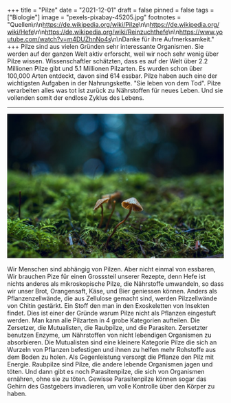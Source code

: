 +++
title = "Pilze"
date = "2021-12-01"
draft = false
pinned = false
tags = ["Biologie"]
image = "pexels-pixabay-45205.jpg"
footnotes = "Quellen\n\n<https://de.wikipedia.org/wiki/Pilze>\n\n<https://de.wikipedia.org/wiki/Hefe>\n\n<https://de.wikipedia.org/wiki/Reinzuchthefe>\n\n<https://www.youtube.com/watch?v=m4DUZhnNo4s>\n\nDanke für ihre Aufmerksamkeit."
+++
Pilze sind aus vielen Gründen sehr interessante Organismen. Sie werden auf der ganzen Welt aktiv erforscht, weil wir noch sehr wenig über Pilze wissen. Wissenschaftler schätzten, dass es auf der Welt über 2.2 Millionen Pilze gibt und 5.1 Millionen Pilzarten. Es wurden schon über 100,000 Arten entdeckt, davon sind 614 essbar. Pilze haben auch eine der wichtigsten Aufgaben in der Nahrungskette. "Sie leben von dem Tod". Pilze verarbeiten alles was tot ist zurück zu Nährstoffen für neues Leben. Und sie vollenden somit der endlose Zyklus des Lebens.

- - -

![](pexels-visually-us-1643403.jpg)

Wir Menschen sind abhängig von Pilzen. Aber nicht einmal von essbaren, Wir brauchen Pize für einen Grosssteil unserer Rezepte, denn Hefe ist nichts anderes als mikroskopische Pilze, die Nährstoffe umwandeln, so dass wir unser Brot, Orangensaft, Käse, und Bier geniessen können. Anders als Pflanzenzellwände, die aus Zellulose gemacht sind, werden Pilzzellwände von Chitin gestärkt. Ein Stoff den man in den Exoskeletten von Insekten findet. Dies ist einer der Gründe warum Pilze nicht als Pflanzen eingestuft werden. Man kann alle Pilzarten in 4 grobe Kategorien aufteilen. Die Zersetzer, die Mutualisten, die Raubpilze, und die Parasiten. Zersetzter benutzen Enzyme, um Nährstoffen von nicht lebendigen Organismen zu absorbieren. Die Mutualisten sind eine kleinere Kategorie Pilze die sich an Wurzeln von Pflanzen befestigen und ihnen zu helfen mehr Rohstoffe aus dem Boden zu holen. Als Gegenleistung versorgt die Pflanze den Pilz mit Energie. Raubpilze sind Pilze, die andere lebende Organismen jagen und töten. Und dann gibt es noch Parasitenpilze, die sich von Organismen ernähren, ohne sie zu töten. Gewisse Parasitenpilze [](https://de.wikipedia.org/wiki/Pilze)[](https://de.wikipedia.org/wiki/Pilze)können sogar das Gehirn des Gastgebers invadieren, um volle Kontrolle über den Körper zu haben.